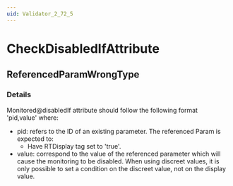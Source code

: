 ```yaml
---
uid: Validator_2_72_5
---
```


# CheckDisabledIfAttribute

## ReferencedParamWrongType

<!-- Description, Properties, ... sections are auto-generated. -->
<!-- REPLACE ME AUTO-GENERATION -->

### Details

Monitored@disabledIf attribute should follow the following format 'pid,value' where:
- pid: refers to the ID of an existing parameter.
  The referenced Param is expected to:
    - Have RTDisplay tag set to 'true'.
- value: correspond to the value of the referenced parameter which will cause the monitoring to be disabled.
  When using discreet values, it is only possible to set a condition on the discreet value, not on the display value.

<!-- Uncomment to add example code -->
<!--### Example code-->
